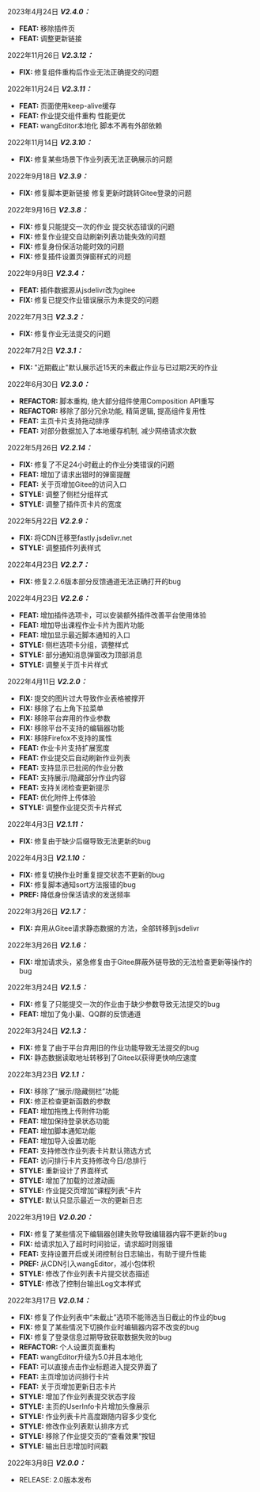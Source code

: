 
<p>
<span>2023年4月24日</span>
<em><b>V2.4.0：</b></em>
</p>
<ul>
<li><b>FEAT: </b>移除插件页</li>
<li><b>FEAT: </b>调整更新链接</li>
</ul>

<p>
<span>2022年11月26日</span>
<em><b>V2.3.12：</b></em>
</p>
<ul>
<li><b>FIX: </b>修复组件重构后作业无法正确提交的问题</li>
</ul>

<p>
<span>2022年11月24日</span>
<em><b>V2.3.11：</b></em>
</p>
<ul>
<li><b>FEAT: </b>页面使用keep-alive缓存</li>
<li><b>FEAT: </b>作业提交组件重构 性能更优</li>
<li><b>FEAT: </b>wangEditor本地化 脚本不再有外部依赖</li>
</ul>

<p>
<span>2022年11月14日</span>
<em><b>V2.3.10：</b></em>
</p>
<ul>
<li><b>FIX: </b>修复某些场景下作业列表无法正确展示的问题</li>
</ul>

<p>
<span>2022年9月18日</span>
<em><b>V2.3.9：</b></em>
</p>
<ul>
<li><b>FIX: </b>修复脚本更新链接 修复更新时跳转Gitee登录的问题</li>
</ul>

<p>
<span>2022年9月16日</span>
<em><b>V2.3.8：</b></em>
</p>
<ul>
<li><b>FIX: </b>修复只能提交一次的作业 提交状态错误的问题</li>
<li><b>FIX: </b>修复作业提交自动刷新列表功能失效的问题</li>
<li><b>FIX: </b>修复身份保活功能时效的问题</li>
<li><b>FIX: </b>修复插件设置页弹窗样式的问题</li>
</ul>

<p>
<span>2022年9月8日</span>
<em><b>V2.3.4：</b></em>
</p>
<ul>
<li><b>FEAT: </b>插件数据源从jsdelivr改为gitee</li>
<li><b>FIX: </b>修复已提交作业错误展示为未提交的问题</li>
</ul>

<p>
<span>2022年7月3日</span>
<em><b>V2.3.2：</b></em>
</p>
<ul>
<li><b>FIX: </b>修复作业无法提交的问题</li>
</ul>

<p>
<span>2022年7月2日</span>
<em><b>V2.3.1：</b></em>
</p>
<ul>
<li><b>FIX: </b>"近期截止"默认展示近15天的未截止作业与已过期2天的作业</li>
</ul>

<p>
<span>2022年6月30日</span>
<em><b>V2.3.0：</b></em>
</p>
<ul>
<li><b>REFACTOR: </b>脚本重构, 绝大部分组件使用Composition API重写</li>
<li><b>REFACTOR: </b>移除了部分冗余功能, 精简逻辑, 提高组件复用性</li>
<li><b>FEAT: </b>主页卡片支持拖动排序</li>
<li><b>FEAT: </b>对部分数据加入了本地缓存机制, 减少网络请求次数</li>
</ul>

<p>
<span>2022年5月26日</span>
<em><b>V2.2.14：</b></em>
</p>
<ul>
<li><b>FIX: </b>修复了不足24小时截止的作业分类错误的问题</li>
<li><b>FEAT: </b>增加了请求出错时的弹窗提醒</li>
<li><b>FEAT: </b>关于页增加Gitee的访问入口</li>
<li><b>STYLE: </b>调整了侧栏分组样式</li>
<li><b>STYLE: </b>调整了插件页卡片的宽度</li>
</ul>

<p>
<span>2022年5月22日</span>
<em><b>V2.2.9：</b></em>
</p>
<ul>
<li><b>FIX: </b>将CDN迁移至fastly.jsdelivr.net</li>
<li><b>STYLE: </b>调整插件列表样式</li>
</ul>

<p>
<span>2022年4月23日</span>
<em><b>V2.2.7：</b></em>
</p>
<ul>
<li><b>FIX: </b>修复2.2.6版本部分反馈通道无法正确打开的bug</li>
</ul>

<p>
<span>2022年4月23日</span>
<em><b>V2.2.6：</b></em>
</p>
<ul>
<li><b>FEAT: </b>增加插件选项卡，可以安装额外插件改善平台使用体验</li>
<li><b>FEAT: </b>增加导出课程作业卡片为图片功能</li>
<li><b>FEAT: </b>增加显示最近脚本通知的入口</li>
<li><b>STYLE: </b>侧栏选项卡分组，调整样式</li>
<li><b>STYLE: </b>部分通知消息弹窗改为顶部消息</li>
<li><b>STYLE: </b>调整关于页卡片样式</li>
</ul>

<p>
<span>2022年4月11日</span>
<em><b>V2.2.0：</b></em>
</p>
<ul>
<li><b>FIX: </b>提交的图片过大导致作业表格被撑开</li>
<li><b>FIX: </b>移除了右上角下拉菜单</li>
<li><b>FIX: </b>移除平台弃用的作业参数</li>
<li><b>FIX: </b>移除平台不支持的编辑器功能</li>
<li><b>FIX: </b>移除Firefox不支持的属性</li>
<li><b>FEAT: </b>作业卡片支持扩展宽度</li>
<li><b>FEAT: </b>作业提交后自动刷新作业列表</li>
<li><b>FEAT: </b>支持显示已批阅的作业分数</li>
<li><b>FEAT: </b>支持展示/隐藏部分作业内容</li>
<li><b>FEAT: </b>支持关闭检查更新提示</li>
<li><b>FEAT: </b>优化附件上传体验</li>
<li><b>STYLE: </b>调整作业提交页卡片样式</li>
</ul>

<p>
<span>2022年4月3日</span>
<em><b>V2.1.11：</b></em>
</p>
<ul>
<li><b>FIX: </b>修复由于缺少后缀导致无法更新的bug</li>
</ul>

<p>
<span>2022年4月3日</span>
<em><b>V2.1.10：</b></em>
</p>
<ul>
<li><b>FIX: </b>修复切换作业时重复提交状态不更新的bug</li>
<li><b>FIX: </b>修复脚本通知sort方法报错的bug</li>
<li><b>PREF: </b>降低身份保活请求的发送频率</li>
</ul>

<p>
<span>2022年3月26日</span>
<em><b>V2.1.7：</b></em>
</p>
<ul>
<li><b>FIX: </b>弃用从Gitee请求静态数据的方法，全部转移到jsdelivr</li>
</ul>

<p>
<span>2022年3月26日</span>
<em><b>V2.1.6：</b></em>
</p>
<ul>
<li><b>FIX: </b>增加请求头，紧急修复由于Gitee屏蔽外链导致的无法检查更新等操作的bug</li>
</ul>

<p>
<span>2022年3月24日</span>
<em><b>V2.1.5：</b></em>
</p>
<ul>
<li><b>FIX: </b>修复了只能提交一次的作业由于缺少参数导致无法提交的bug</li>
<li><b>FEAT: </b>增加了兔小巢、QQ群的反馈通道</li>
</ul>

<p>
<span>2022年3月24日</span>
<em><b>V2.1.3：</b></em>
</p>
<ul>
<li><b>FIX: </b>修复了由于平台弃用旧的作业功能导致无法提交的bug</li>
<li><b>FIX: </b>静态数据读取地址转移到了Gitee以获得更快响应速度</li>
</ul>

<p>
<span>2022年3月23日</span>
<em><b>V2.1.1：</b></em>
</p>
<ul>
<li><b>FIX: </b>移除了“展示/隐藏侧栏”功能</li>
<li><b>FIX: </b>修正检查更新函数的参数</li>
<li><b>FEAT: </b>增加拖拽上传附件功能</li>
<li><b>FEAT: </b>增加保持登录状态功能</li>
<li><b>FEAT: </b>增加脚本通知功能</li>
<li><b>FEAT: </b>增加导入设置功能</li>
<li><b>FEAT: </b>支持修改作业列表卡片默认筛选方式</li>
<li><b>FEAT: </b>访问排行卡片支持修改今日/总排行</li>
<li><b>STYLE: </b>重新设计了界面样式</li>
<li><b>STYLE: </b>增加了加载的过渡动画</li>
<li><b>STYLE: </b>作业提交页增加“课程列表”卡片</li>
<li><b>STYLE: </b>默认只显示最近一次的更新日志</li>
</ul>

<p>
<span>2022年3月19日</span>
<em><b>V2.0.20：</b></em>
</p>
<ul>
<li><b>FIX: </b>修复了某些情况下编辑器创建失败导致编辑器内容不更新的bug</li>
<li><b>FIX: </b>给请求加入了超时时间验证，请求超时则报错</li>
<li><b>FEAT: </b>支持设置开启或关闭控制台日志输出，有助于提升性能</li>
<li><b>PREF: </b>从CDN引入wangEditor，减小包体积</li>
<li><b>STYLE: </b>修改了作业列表卡片提交状态描述</li>
<li><b>STYLE: </b>修改了控制台输出Log文本样式</li>
</ul>

<p>
<span>2022年3月17日</span>
<em><b>V2.0.14：</b></em>
</p>
<ul>
<li><b>FIX: </b>修复了作业列表中“未截止”选项不能筛选当日截止的作业的bug</li>
<li><b>FIX: </b>修复了某些情况下切换作业时编辑器内容不改变的bug</li>
<li><b>FIX: </b>修复了登录信息过期导致获取数据失败的bug</li>
<li><b>REFACTOR: </b>个人设置页面重构</li>
<li><b>FEAT: </b>wangEditor升级为5.0并且本地化</li>
<li><b>FEAT: </b>可以直接点击作业标题进入提交界面了</li>
<li><b>FEAT: </b>主页增加访问排行卡片</li>
<li><b>FEAT: </b>关于页增加更新日志卡片</li>
<li><b>STYLE: </b>增加了作业列表提交状态字段</li>
<li><b>STYLE: </b>主页的UserInfo卡片增加头像展示</li>
<li><b>STYLE: </b>作业列表卡片高度跟随内容多少变化</li>
<li><b>STYLE: </b>修改作业列表默认排序方式</li>
<li><b>STYLE: </b>移除了作业提交页的“查看效果”按钮</li>
<li><b>STYLE: </b>输出日志增加时间戳</li>
</ul>

<p>
<span>2022年3月8日</span>
<em><b>V2.0.0：</b></em>
</p>
<ul>
<li>RELEASE: 2.0版本发布</li>
</ul>
